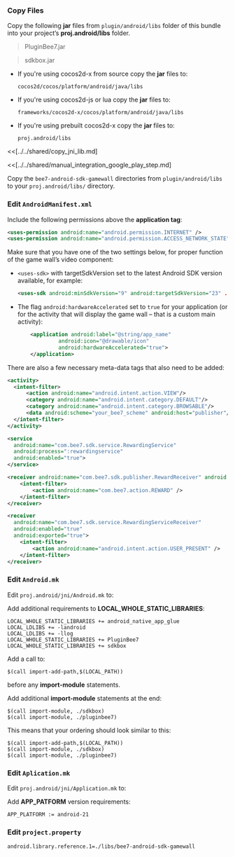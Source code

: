 ### Copy Files
Copy the following __jar__ files from `plugin/android/libs` folder of this
bundle into your project’s __proj.android/libs__ folder.

> PluginBee7.jar

> sdkbox.jar


* If you're using cocos2d-x from source copy the __jar__ files to:

  ```
  cocos2d/cocos/platform/android/java/libs
  ```

* If you're using cocos2d-js or lua copy the __jar__ files to:

  ```
  frameworks/cocos2d-x/cocos/platform/android/java/libs
  ```

* If you're using prebuilt cocos2d-x copy the __jar__ files to:

  ```
  proj.android/libs
  ```


<<[../../shared/copy_jni_lib.md]

<<[../../shared/manual_integration_google_play_step.md]

Copy the `bee7-android-sdk-gamewall` directories from `plugin/android/libs` to your `proj.android/libs/` directory.


### Edit `AndroidManifest.xml`
Include the following permissions above the __application tag__:
```xml
<uses-permission android:name="android.permission.INTERNET" />
<uses-permission android:name="android.permission.ACCESS_NETWORK_STATE" />
```

Make sure that you have one of the two settings below, for proper function of the game wall’s video component:

  - `<uses-sdk>` with targetSdkVersion set to the latest Android SDK version available, for example:

    ```xml
    <uses-sdk android:minSdkVersion="9" android:targetSdkVersion="23" .../>
    ```

  - The flag `android:hardwareAccelerated` set to `true` for your application (or for the activity that
    will display the game wall – that is a custom main activity):

    ```xml
        <application android:label="@string/app_name"
                 android:icon="@drawable/icon"
                 android:hardwareAccelerated="true">
        </application>
    ```

There are also a few necessary meta-data tags that also need to be added:

```xml
<activity>
  <intent-filter>
      <action android:name="android.intent.action.VIEW"/>
      <category android:name="android.intent.category.DEFAULT"/>
      <category android:name="android.intent.category.BROWSABLE"/>
      <data android:scheme="your_bee7_scheme" android:host="publisher"/>
  </intent-filter>
</activity>

<service
  android:name="com.bee7.sdk.service.RewardingService"
  android:process=":rewardingservice"
  android:enabled="true">
</service>

<receiver android:name="com.bee7.sdk.publisher.RewardReceiver" android:enabled="true" android:exported="true">
    <intent-filter>
        <action android:name="com.bee7.action.REWARD" />
    </intent-filter>
</receiver>

<receiver
  android:name="com.bee7.sdk.service.RewardingServiceReceiver"
  android:enabled="true"
  android:exported="true">
    <intent-filter>
        <action android:name="android.intent.action.USER_PRESENT" />
    </intent-filter>
</receiver>
```

### Edit `Android.mk`
Edit `proj.android/jni/Android.mk` to:

Add additional requirements to __LOCAL_WHOLE_STATIC_LIBRARIES__:
```
LOCAL_WHOLE_STATIC_LIBRARIES += android_native_app_glue
LOCAL_LDLIBS += -landroid
LOCAL_LDLIBS += -llog
LOCAL_WHOLE_STATIC_LIBRARIES += PluginBee7
LOCAL_WHOLE_STATIC_LIBRARIES += sdkbox
```

Add a call to:
```
$(call import-add-path,$(LOCAL_PATH))
```
before any __import-module__ statements.

Add additional __import-module__ statements at the end:
```
$(call import-module, ./sdkbox)
$(call import-module, ./pluginbee7)
```

This means that your ordering should look similar to this:
```
$(call import-add-path,$(LOCAL_PATH))
$(call import-module, ./sdkbox)
$(call import-module, ./pluginbee7)
```

### Edit `Aplication.mk`
Edit `proj.android/jni/Application.mk` to:

Add __APP_PATFORM__ version requirements:
```
APP_PLATFORM := android-21
```

### Edit `project.property`

```
android.library.reference.1=./libs/bee7-android-sdk-gamewall
```
